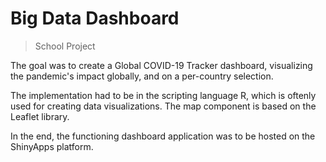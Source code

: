 #  Big Data Dashboard

> School Project

The goal was to create a Global COVID-19 Tracker dashboard, visualizing the pandemic's impact globally, and on a per-country selection.

The implementation had to be in the scripting language R, which is oftenly used for creating data visualizations. The map component is based on the Leaflet library.

In the end, the functioning dashboard application was to be hosted on the ShinyApps platform.
